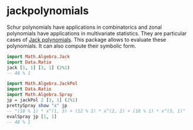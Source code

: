 # jackpolynomials

Schur polynomials have applications in combinatorics and zonal polynomials have
applications in multivariate statistics. They are particular cases of
[Jack polynomials](https://en.wikipedia.org/wiki/Jack_function). This package
allows to evaluate these polynomials. It can also compute their symbolic form.

```haskell
import Math.Algebra.Jack
import Data.Ratio
jack [1, 1] [3, 1] (2%1)
-- 48 % 1
```

```haskell
import Math.Algebra.JackPol
import Data.Ratio
import Math.Algebra.Spray
jp = jackPol 2 [3, 1] (2%1)
prettySpray show "x" jp
-- "(18 % 1) * x^(1, 3) + (12 % 1) * x^(2, 2) + (18 % 1) * x^(3, 1)"
evalSpray jp [1, 1]
-- 48 % 1
```
